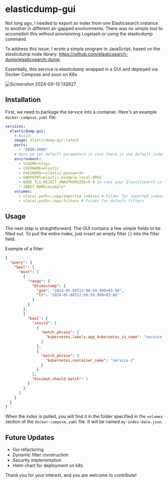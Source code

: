 # elasticdump-gui

Not long ago, I needed to export an index from one Elasticsearch instance to another in different air-gapped environments. There was no simple tool to accomplish this without provisioning Logstash or using the elasticdump command.

To address this issue, I wrote a simple program in JavaScript, based on the elasticdump node library: 
https://github.com/elasticsearch-dump/elasticsearch-dump

Essentially, this service is elasticdump wrapped in a GUI and deployed via Docker Compose and soon on K8s.

![Screenshot 2024-09-13 132827](https://github.com/user-attachments/assets/4313dac1-2d08-4929-8c25-6549bf281c95)

## Installation

First, we need to package the service into a container. Here's an example `docker-compose.yaml` file:

```yaml
services:
  elasticdump-gui:
    # build: .
    image: elasticdump-gui:latest
    ports:
      - "8080:3000"
    # Here we set default parameters in case there is one default index that needs to be pulled.
    environment:
      - SCHEME=https
      - USERNAME=elastic
      - PASSWORD=<elastic-password>
      - ENDPOINT=elastic.example.local:9092
      - NODE_TLS_REJECT_UNAUTHORIZED=0 # In case your Elasticsearch is insecure
      - INDEX_NAME=example*
    volumes: 
      - <local-path>:/app/imported-indices # Folder for imported indexes
      - <local-path>:/app/filters # Folder for default filters
```

## Usage

The next step is straightforward. The GUI contains a few simple fields to be filled out.
To pull the entire index, just insert an empty filter `{}` into the filter field.

Example of a filter:

```json
{
  "query": {
    "bool": {
      "must": [
        {
          "range": {
            "@timestamp": {
              "gte": "2024-05-05T22:00:59.999+03:00",
              "lt": "2024-05-08T22:09:59.999+03:00"
            }
          }
        },
        {
          "bool": {
            "should": [
              {
                "match_phrase": {
                  "kubernetes.labels.app_kubernetes_io_name": "service-1"
                }
              },
              {
                "match_phrase": {
                  "kubernetes.container_name": "service-2"
                }
              }
            ],
            "minimum_should_match": 1
          }
        }
      ]
    }
  }
}
```

When the index is pulled, you will find it in the folder specified in the `volumes` section of the `docker-compose.yaml` file. It will be named `my-index-data.json`.

## Future Updates

- Gui refactoring
- Dynamic filter construction
- Security implemintation
- Helm chart for deployment on k8s

Thank you for your interest, and you are welcome to contribute!
